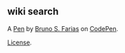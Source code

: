 wiki search
-----------


A [Pen](https://codepen.io/BrunoSFarias/pen/ZXoQLb) by [Bruno S. Farias](https://codepen.io/BrunoSFarias) on [CodePen](https://codepen.io).

[License](https://codepen.io/BrunoSFarias/pen/ZXoQLb/license).